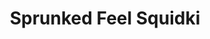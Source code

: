---
slug: sprunked-feel-squidki
title: Sprunked Feel Squidki
description: "Sprunked Feel Squidki is an exciting online game. Play for free directly in your browser!"
icon: /images/new_mods/Sprunked Feel Sprinkle.png
url: https://wowtbc.net/sprunkin/sprunked-feel-sprunki/index.html
previewImage: /images/new_mods/Sprunked Feel Sprinkle.png
type: new mods

# SEO配置
seo:
  title: "Sprunked Feel Squidki - Play Free Online Game | Fun Browser Games"
  description: "Sprunked Feel Squidki - Play this fun online game for free in your browser. No download required!"
  ogImage: "/images/new_mods/Sprunked Feel Sprinkle.png"
  keywords: "sprunked-feel-squidki, online game, browser game, free game, new mods game, play online"

videoUrls:
  - https://www.youtube.com/embed/example1
  - https://www.youtube.com/embed/example2

whyPlay:
  title: "Why Play Sprunked Feel Squidki?"
  items:
    - "Immersive Gameplay: Sprunked Feel Squidki offers an engaging and immersive gaming experience that will keep you entertained for hours"
    - "Challenging Levels: Test your skills with increasingly difficult challenges and obstacles"
    - "Beautiful Graphics: Enjoy stunning visuals and smooth animations that bring the game world to life"
    - "Regular Updates: New content and features are added regularly to keep the game fresh and exciting"
    - "Free to Play: Experience all the fun without spending a penny"
    - "Community Features: Connect with other players, share strategies, and compete for high scores"
    - "Cross-Platform: Play on any device with a web browser, no downloads required"

features:
  title: "Key Features of Sprunked Feel Squidki"
  image: "/images/new_mods/Sprunked Feel Sprinkle.png"
  items:
    - "Intuitive Controls: Easy to learn controls make Sprunked Feel Squidki accessible for players of all skill levels"
    - "Multiple Game Modes: Enjoy various gameplay options that provide different challenges and experiences"
    - "Character Customization: Personalize your gaming experience with unique characters and items"
    - "Achievement System: Complete special tasks to earn rewards and recognition"
    - "Leaderboards: Compete with players worldwide and see who can achieve the highest scores"

characteristics:
  title: "Game Characteristics"
  image: "/images/new_mods/Sprunked Feel Sprinkle.png"
  items:
    - "Genre: New mods game with elements of strategy and skill"
    - "Difficulty: Suitable for both casual gamers and those seeking a challenge"
    - "Play Time: Quick sessions or extended gameplay, depending on your preference"
    - "Art Style: Vibrant and engaging visuals that enhance the gaming experience"
    - "Sound Design: Immersive audio that complements the gameplay perfectly"

info: "Sprunked Feel Squidki is an exciting online game that offers players a unique and engaging gaming experience. With its intuitive controls, stunning visuals, and challenging gameplay, Sprunked Feel Squidki provides hours of entertainment for players of all ages and skill levels. Whether you're looking for a quick gaming session during a break or an extended play session, Sprunked Feel Squidki delivers an immersive experience that will keep you coming back for more. The game features multiple levels of increasing difficulty, ensuring that players are constantly challenged as they progress. With regular updates adding new content and features, Sprunked Feel Squidki remains fresh and exciting, providing endless entertainment options for its growing community of players."

howToPlayIntro: "Welcome to Sprunked Feel Squidki! This guide will walk you through the basics and help you master the game. Whether you're a beginner or looking to improve your skills, these tips and instructions will enhance your gaming experience."

howToPlaySteps:
  - title: "Getting Started"
    description: "Begin your Sprunked Feel Squidki adventure by familiarizing yourself with the controls. Use your keyboard or mouse to navigate through the game interface. The tutorial will guide you through the basic mechanics and help you understand the objectives."
  - title: "Understanding the Objectives"
    description: "In Sprunked Feel Squidki, your main goal is to progress through levels by completing specific objectives. Each level presents unique challenges that require different strategies and approaches."
  - title: "Mastering the Controls"
    description: "Practice using the controls to improve your precision and reaction time. Sprunked Feel Squidki requires quick reflexes and strategic thinking to overcome obstacles and defeat opponents."
  - title: "Utilizing Power-ups"
    description: "Collect power-ups throughout the game to enhance your abilities and overcome difficult challenges. Each power-up offers unique advantages that can be crucial for success."
  - title: "Developing Strategies"
    description: "As you progress in Sprunked Feel Squidki, develop effective strategies for different scenarios. Analyze patterns, anticipate challenges, and adapt your approach to maximize your performance."

faq:
  title: "Frequently Asked Questions about Sprunked Feel Squidki"
  items:
    - question: "Is Sprunked Feel Squidki free to play?"
      answer: "Yes, Sprunked Feel Squidki is completely free to play directly in your web browser. No downloads or purchases are required to enjoy the full game experience."
    - question: "Can I play Sprunked Feel Squidki on mobile devices?"
      answer: "Yes, Sprunked Feel Squidki is optimized for both desktop and mobile play. You can enjoy the game on any device with a web browser and internet connection."
    - question: "Are there any in-game purchases?"
      answer: "While Sprunked Feel Squidki is free to play, there may be optional in-game purchases available for cosmetic items or additional features that don't affect core gameplay."
    - question: "How often is Sprunked Feel Squidki updated?"
      answer: "The developers regularly update Sprunked Feel Squidki with new content, features, and improvements based on player feedback and game performance."
    - question: "Can I play Sprunked Feel Squidki offline?"
      answer: "Currently, Sprunked Feel Squidki requires an internet connection to play as it's a browser-based online game."
    - question: "Is Sprunked Feel Squidki suitable for children?"
      answer: "Yes, Sprunked Feel Squidki is designed to be family-friendly and suitable for players of all ages."
    - question: "How do I report bugs or issues?"
      answer: "If you encounter any problems while playing Sprunked Feel Squidki, you can report them through the game's support page or contact the developers directly through their website."
    - question: "Still Have Questions?"
      answer: "If you have additional questions about Sprunked Feel Squidki that aren't covered in this FAQ, please visit our support center or contact our customer service team for assistance."
---